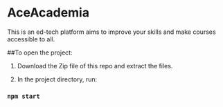 # AceAcademia 

This is an ed-tech platform aims to improve your skills and make courses accessible to all.

##To open the project:

1. Download the Zip file of this repo and extract the files.

2. In the project directory, run:

### `npm start`

